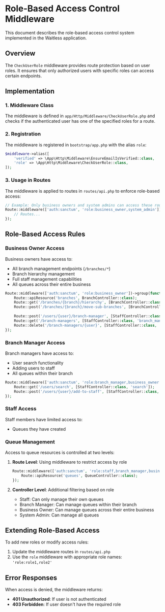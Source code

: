 # Role-Based Access Control Middleware

This document describes the role-based access control system implemented in the Waitless application.

## Overview

The `CheckUserRole` middleware provides route protection based on user roles. It ensures that only authorized users with specific roles can access certain endpoints.

## Implementation

### 1. Middleware Class

The middleware is defined in `app/Http/Middleware/CheckUserRole.php` and checks if the authenticated user has one of the specified roles for a route.

### 2. Registration

The middleware is registered in `bootstrap/app.php` with the alias `role`:

```php
$middleware->alias([
    'verified' => \App\Http\Middleware\EnsureEmailIsVerified::class,
    'role' => \App\Http\Middleware\CheckUserRole::class,
]);
```

### 3. Usage in Routes

The middleware is applied to routes in `routes/api.php` to enforce role-based access:

```php
// Example: Only business owners and system admins can access these routes
Route::middleware(['auth:sanctum', 'role:business_owner,system_admin'])->group(function () {
    // Routes...
});
```

## Role-Based Access Rules

### Business Owner Access

Business owners have access to:

- All branch management endpoints (`/branches/*`)
- Branch hierarchy management
- Full staff management capabilities
- All queues across their entire business

```php
Route::middleware(['auth:sanctum', 'role:business_owner'])->group(function () {
    Route::apiResource('branches', BranchController::class);
    Route::get('/branches/{branch}/hierarchy', [BranchController::class, 'hierarchy']);
    Route::post('/branches/{branch}/move-sub-branches', [BranchController::class, 'moveSubBranches']);
    
    Route::post('/users/{user}/branch-manager', [StaffController::class, 'branch_manager']);
    Route::get('/branch-managers', [StaffController::class, 'branch_manager_list']);
    Route::delete('/branch-managers/{user}', [StaffController::class, 'branch_manager_destroy']);
});
```

### Branch Manager Access

Branch managers have access to:

- User search functionality
- Adding users to staff
- All queues within their branch

```php
Route::middleware(['auth:sanctum', 'role:branch_manager,business_owner'])->group(function () {
    Route::get('/users/search', [StaffController::class, 'search']);
    Route::post('/users/{user}/add-to-staff', [StaffController::class, 'store']);
});
```

### Staff Access

Staff members have limited access to:

- Queues they have created

### Queue Management

Access to queue resources is controlled at two levels:

1. **Route Level**: Using middleware to restrict access by role
   ```php
   Route::middleware(['auth:sanctum', 'role:staff,branch_manager,business_owner,system_admin'])->group(function () {
       Route::apiResource('queues', QueueController::class);
   });
   ```

2. **Controller Level**: Additional filtering based on role
   - Staff: Can only manage their own queues
   - Branch Manager: Can manage queues within their branch
   - Business Owner: Can manage queues across their entire business
   - System Admin: Can manage all queues

## Extending Role-Based Access

To add new roles or modify access rules:

1. Update the middleware routes in `routes/api.php`
2. Use the `role` middleware with appropriate role names: `'role:role1,role2'`

## Error Responses

When access is denied, the middleware returns:

- **401 Unauthorized**: If user is not authenticated
- **403 Forbidden**: If user doesn't have the required role 